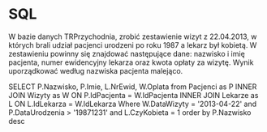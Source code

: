 # SQL

W bazie danych TRPrzychodnia, zrobić zestawienie wizyt z 22.04.2013, w których brali udział pacjenci urodzeni po roku 1987 a lekarz był kobietą. W zestawieniu powinny się znajdować następujące dane: nazwisko i imię pacjenta, numer ewidencyjny lekarza oraz kwota opłaty za wizytę. Wynik uporządkować według nazwiska pacjenta malejąco.


SELECT 
     P.Nazwisko,
	 P.Imie,
	 L.NrEwid,
	 W.Oplata
from Pacjenci as P INNER JOIN Wizyty as W ON P.IdPacjenta = W.IdPacjenta
                   INNER JOIN Lekarze as L ON L.IdLekarza = W.IdLekarza
Where W.DataWizyty = '2013-04-22' and 
      P.DataUrodzenia > '19871231'  and
	  L.CzyKobieta = 1
order by P.Nazwisko desc



